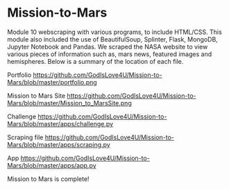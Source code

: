 # Mission-to-Mars
Module 10 webscraping with various programs, to include HTML/CSS. This module also included the use of BeautifulSoup, Splinter, Flask, MongoDB, Jupyter Notebook and Pandas. We scraped the NASA website to view various pieces of information such as, mars news, featured images and hemispheres. Below is a summary of the location of each file. 

Portfolio 
https://github.com/GodIsLove4U/Mission-to-Mars/blob/master/portfolio.png

Mission to Mars Site
https://github.com/GodIsLove4U/Mission-to-Mars/blob/master/Mission_to_MarsSite.png

Challenge
https://github.com/GodIsLove4U/Mission-to-Mars/blob/master/apps/challenge.py

Scraping file
https://github.com/GodIsLove4U/Mission-to-Mars/blob/master/apps/scraping.py

App
https://github.com/GodIsLove4U/Mission-to-Mars/blob/master/apps/app.py

Mission to Mars is complete!

